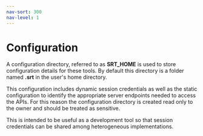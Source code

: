 ```yaml
---
nav-sort: 300
nav-level: 1
---
```

# Configuration
A configuration directory, referred to as **SRT_HOME** is used to store configuration
details for these tools. By default this directory is a folder named **.srt** in the
user's home directory.

This configuration includes dynamic session credentials as well as the static configuration
to identify the appropriate server endpoints needed to access the APIs. For this
reason the configuration directory is created read only to the owner and should
be treated as sensitive.

This is intended to be useful as a development tool so that session credentials
can be shared among heterogeneous implementations. 
